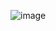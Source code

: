 ![image](https://user-images.githubusercontent.com/68070984/152712517-2a499fcb-71f0-46c7-b0af-38075cf499ad.png)

